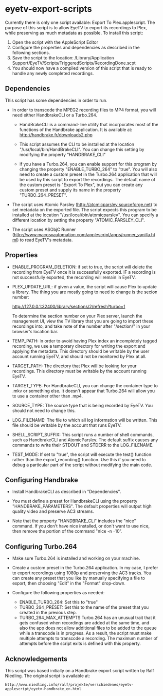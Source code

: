 eyetv-export-scripts
====================

Currently there is only one script available: Export To Plex.applescript. The purpose of this script is to allow EyeTV 
to export its recordings to Plex, while preserving as much metadata as possible. To install this script:

1. Open the script with the AppleScript Editor
2. Configure the properties and dependencies as described in the following sections.
3. Save the script to the location: 
	/Library/Application Support/EyeTV/Scripts/TriggeredScripts/RecordingDone.scpt
4. You should now have a compiled version of this script that is ready to handle any newly completed recordings.


Dependencies
-------------
This script has some dependencies in order to run.

* In order to transcode the MPEG2 recording files to MP4 format, you will need either HandbrakeCLI or a Turbo.264.

  - HandBrakeCLI is a command-line utility that incorporates most of the functions of the Handbrake application.
    It is available at: http://handbrake.fr/downloads2.php

  - This script assumes the CLI to be installed at the location "/usr/local/bin/HandBrakeCLI". You can change this
    setting by modifying the property "HANDBRAKE_CLI"

  - If you have a Turbo.264, you can enable support for this program by changing the property "ENABLE_TURBO_264" to 
  	"true". You will also need to create a custom preset in the Turbo.264 application that will be used by this script
  	to export the recordings. The default name of the custom preset is "Export To Plex", but you can create any custom
  	preset and supply its name in the property "TURBO_264_PRESET".

* The script uses Atomic Parsley (http://atomicparsley.sourceforge.net) to set metadata on the exported file. The
  script expects this program to be installed at the location "/usr/local/bin/atomicparsley". You can specify a 
  different location by setting the property "ATOMIC_PARSLEY_CLI".

* The script uses ASObjC Runner (http://www.macosxautomation.com/applescript/apps/runner_vanilla.html) to read EyeTV's
  metadata. 


Properties
----------
* ENABLE_PROGRAM_DELETION: if set to true, the script will delete the recording from EyeTV once it is successfully
  exported. IF a recording is not successfully exported, the recording will remain in EyeTV.

* PLEX_UPDATE_URL: if given a value, the script will cause Plex to update a library. The thing you are mostly going to
  need to change is the secion number:

  	http://127.0.0.1:32400/library/sections/2/refresh?turbo=1

  To determine the section number on your Plex server, launch the management UI, view the TV library that you are going
  to import these recordings into, and take note of the number after "/section/" in your browser's location bar.	

* TEMP_PATH: In order to avoid having Plex index an incompletely tagged recording, we use a temporary directory for 
  writing the export and applying the metadata. This directory should be writable by the user account running EyeTV,
  and should not be monitored by Plex at all.

* TARGET_PATH: The directory that Plex will be looking for your recordings. This directory must be writable by the 
  account running EyeTV.

* TARGET_TYPE: For HandbrakeCLI, you can change the container type to .mkv or something else. It doesn't appear that
  Turbo.264 will allow you to use a container other than .mp4.

* SOURCE_TYPE: The source type that is being recorded by EyeTV. You should not need to change this.

* LOG_FILENAME: The file to which all log information will be written. This file should be writable by the account that
  runs EyeTV.

* SHELL_SCRIPT_SUFFIX: This script runs a number of shell commands, such as HandbrakeCLI and AtomicParsley. The default
  suffix causes any commands to write their STDOUT and STDERR to the LOG_FILENAME.  

* TEST_MODE: If set to "true", the script will execute the test() function rather than the export_recording() function.
  Use this if you need to debug a particular part of the script without modifying the main code.


Configuring Handbrake
---------------------
* Install HandbrakeCLI as described in "Dependencies".

* You must define a preset for HandbrakeCLI using the property "HANDBRAKE_PARAMETERS". The default properties will
  output high quality video and preserve AC3 streams.

* Note that the property "HANDBRAKE_CLI" includes the "nice" command. If you don't have nice installed, or don't want
  to use nice, then remove the portion of the command "nice -n -10".


Configuring Turbo.264
---------------------
* Make sure Turbo.264 is installed and working on your machine.

* Create a custom preset in the Turbo.264 application. In my case, I prefer to export recordings using 1080p and
  preserving the AC3 tracks. You can create any preset that you like by manually specifying a file to export, then
  choosing "Edit" in the "Format" drop-down.

* Configure the following properties as needed:
  - ENABLE_TURBO_264: 		Set this to "true"
  - TURBO_264_PRESET:		Set this to the name of the preset that you created in the previous step.
  - TURBO_264_MAX_ATTEMPTS	Turbo.264 has an unusual trait that it gets confused when recordings are added at the same
  							time, and also the app does not allow additional files to be added to the queue while a
  							transcode is in progress. As a result, the script must make multiple attempts to transcode
  							a recording. The maximum number of attempts before the script exits is defined with this
  							property.


Acknowledgements
----------------
This script was based initially on a Handbrake export script written by Ralf Niedling.
The original script is available at: 

	http://www.niedling.info/ralf/projekte/verschiedenes/eyetv-applescript/eyetv-handbrake_en.html
